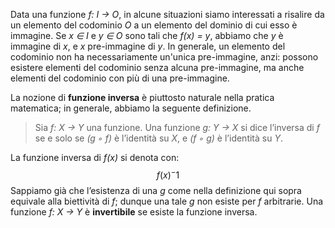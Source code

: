 Data una funzione *f: I → O*, in alcune situazioni siamo interessati a risalire da un elemento del codominio *O* a un elemento del dominio di cui esso è immagine. Se *x ∈ I* e *y ∈ O* sono tali che *f(x) = y*, abbiamo che *y* è immagine di *x*, e *x* pre-immagine di *y*. In generale, un elemento del codominio non ha necessariamente un'unica pre-immagine, anzi: possono esistere elementi del codominio senza alcuna pre-immagine, ma anche elementi del codominio con più di una pre-immagine.

La nozione di **funzione inversa** è piuttosto naturale nella pratica matematica; in generale, abbiamo la seguente definizione.
> Sia *f: X → Y* una funzione. Una funzione *g: Y → X* si dice l’inversa di *f* se e solo se *(g ◦ f)* è l’identità su *X*, e *(f ◦ g)* è l’identità su *Y*.

La funzione inversa di *f(x)* si denota con:
$$f(x)^-1$$
Sappiamo già che l’esistenza di una *g* come nella definizione qui sopra equivale alla biettività di *f*; dunque una tale *g* non esiste per *f* arbitrarie. Una funzione *f: X → Y* è **invertibile** se esiste la funzione inversa.